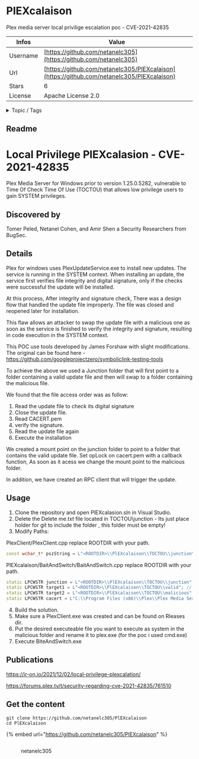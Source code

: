 # PlEXcalaison

Plex media server local privilige escalation poc -  CVE-2021-42835

| Infos    | Value                                                              |
| -------- | -------------------------------------------------------------------|
| Username | [https://github.com/netanelc305](https://github.com/netanelc305) |
| Url      | [https://github.com/netanelc305/PlEXcalaison](https://github.com/netanelc305/PlEXcalaison)                                               |
| Stars    | 6                                                          |
| License  | Apache License 2.0                                                        |

<details>

<summary>Topic / Tags</summary>



</details>

## Readme

# Local Privilege PlEXcalasion -  CVE-2021-42835

Plex Media Server for Windows prior to version 1.25.0.5282, vulnerable to Time Of Check Time Of Use (TOCTOU) that allows low privilege users to gain SYSTEM privileges. 

## Discovered by
Tomer Peled, Netanel Cohen, and Amir Shen a Security Researchers from BugSec.

## Details
Plex for windows uses PlexUpdateService.exe to install new updates. The service is running in the SYSTEM context. When installing an update, the service first verifies file integrity and digital signature, only if the checks were successful the update will be installed.

At this process, After integrity and signature check, There was a design flow that handled the update file improperly. The file was closed and reopened later for installation.

This flaw allows an attacker to swap the update file with a malicious one as soon as the service is finished to verify the integrity and signature, resulting in code execution in the SYSTEM context.
 

This POC use tools developed by James Forshaw with slight modifications. The original can be found here - https://github.com/googleprojectzero/symboliclink-testing-tools

To achieve the above we used a Junction folder that will first point to a folder containing a valid update file and then will swap to a folder containing the malicious file.

We found that the file access order was as follow:
1. Read the update file to check its digital signature
2. Close the update file.
3. Read CACERT.pem
4. verify the signature.
5. Read the update file again
6. Execute the installation

We created a mount point on the junction folder to point to a folder that contains the valid update file.
Set opLock on cacert.pem with a callback function, As soon as it acess we change the mount point to the malicious folder.

In addition, we have created an RPC client that will trigger the update.




## Usage

1. Clone the repository and open PlEXcalasion.sln in Visual Studio.
2. Delete the Delete me.txt file located in TOCTOU\\junction - Its just place holder for git to include the folder , this folder must be empty!
3. Modify Paths:

PlexClient/PlexClient.cpp replace ROOTDIR with your path.
```cpp
const wchar_t* pszString = L"<ROOTDIR>\\PlEXcalaison\\TOCTOU\\junction\\plex.exe"; // Path to the update file. 
```
PlEXcalaison/BaitAndSwitch/BaitAndSwitch.cpp replace ROOTDIR with your path.
```cpp
static LPCWSTR junction = L"<ROOTDIR>\\PlEXcalaison\\TOCTOU\\junction";  // Path to junction folder , MAKE SURE IT IS EMPTY !
static LPCWSTR target1 = L"<ROOTDIR>\\PlEXcalaison\\TOCTOU\\valid"; // Path to folder contains the valid update file.
static LPCWSTR target2 = L"<ROOTDIR>\\PlEXcalaison\\TOCTOU\\malicious"; // Path to folder contains the malicious file - MUST BE THE SAME NAME AS THE UPDATE FILE.
static LPCWSTR cacert = L"C:\\Program Files (x86)\\Plex\\Plex Media Server\\Resources\\cacert.pem"; // Path to cacert.pem - can be found in plex directory.
```

4. Build the solution.
5. Make sure a PlexClient.exe was created and can be found on Rleases dir.
6. Put the desired executeable file you want to execute as system in the malicious folder and rename it to plex.exe (for the poc i used cmd.exe)
7. Execute BiteAndSwitch.exe

## Publications
https://ir-on.io/2021/12/02/local-privilege-plexcalation/

https://forums.plex.tv/t/security-regarding-cve-2021-42835/761510





## Get the content

```
git clone https://github.com/netanelc305/PlEXcalaison
cd PlEXcalaison
```

{% embed url="https://github.com/netanelc305/PlEXcalaison" %}

<figure><img src="https://avatars.githubusercontent.com/u/50978770?v=4" alt=""><figcaption><p>netanelc305</p></figcaption></figure>
